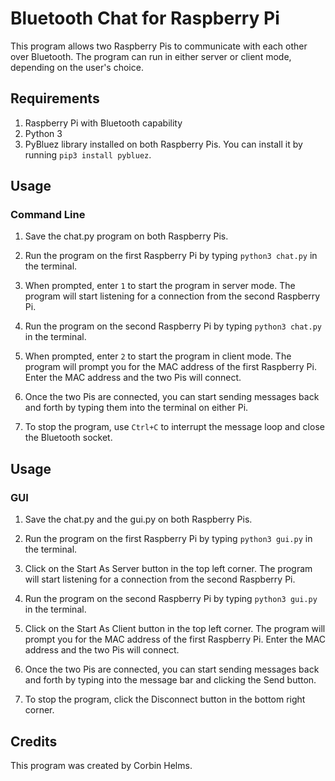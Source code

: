 # Bluetooth Chat for Raspberry Pi
This program allows two Raspberry Pis to communicate with each other over Bluetooth. The program can run in either server or client mode, depending on the user's choice.

## Requirements
1. Raspberry Pi with Bluetooth capability
2. Python 3
3. PyBluez library installed on both Raspberry Pis. You can install it by running `pip3 install pybluez`.

## Usage
### Command Line
1. Save the chat.py program on both Raspberry Pis.

2. Run the program on the first Raspberry Pi by typing `python3 chat.py` in the terminal.

3. When prompted, enter `1` to start the program in server mode. The program will start listening for a connection from the second Raspberry Pi.

4. Run the program on the second Raspberry Pi by typing `python3 chat.py` in the terminal.

5. When prompted, enter `2` to start the program in client mode. The program will prompt you for the MAC address of the first Raspberry Pi. Enter the MAC address and the two Pis will connect.

6. Once the two Pis are connected, you can start sending messages back and forth by typing them into the terminal on either Pi.

7. To stop the program, use `Ctrl+C` to interrupt the message loop and close the Bluetooth socket.

## Usage 
### GUI

1. Save the chat.py and the gui.py on both Raspberry Pis.

2. Run the program on the first Raspberry Pi by typing `python3 gui.py` in the terminal.

3. Click on the Start As Server button in the top left corner. The program will start listening for a connection from the second Raspberry Pi.

4. Run the program on the second Raspberry Pi by typing `python3 gui.py` in the terminal.

5. Click on the Start As Client button in the top left corner. The program will prompt you for the MAC address of the first Raspberry Pi. Enter the MAC address and the two Pis will connect.

6. Once the two Pis are connected, you can start sending messages back and forth by typing into the message bar and clicking the Send button.

7. To stop the program, click the Disconnect button in the bottom right corner.

## Credits
This program was created by Corbin Helms.
